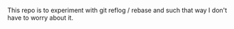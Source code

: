 This repo is to experiment with git reflog / rebase and such that way I don't have to worry about it. 
